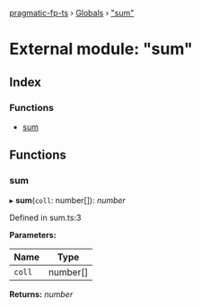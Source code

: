 [pragmatic-fp-ts](../README.md) › [Globals](../globals.md) › ["sum"](_sum_.md)

# External module: "sum"

## Index

### Functions

* [sum](_sum_.md#sum)

## Functions

###  sum

▸ **sum**(`coll`: number[]): *number*

Defined in sum.ts:3

**Parameters:**

Name | Type |
------ | ------ |
`coll` | number[] |

**Returns:** *number*
